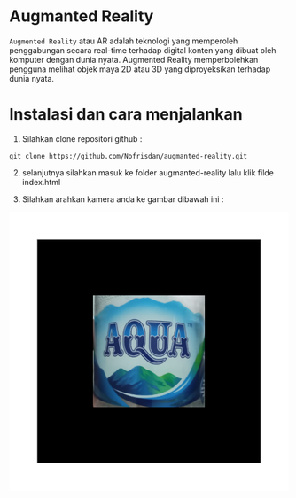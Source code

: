 # Augmanted Reality 
`Augmented Reality` atau AR  adalah teknologi yang memperoleh penggabungan secara real-time terhadap digital konten yang dibuat oleh komputer dengan dunia nyata. 
Augmented Reality memperbolehkan pengguna melihat objek maya 2D atau 3D yang diproyeksikan terhadap dunia nyata.

# Instalasi dan cara menjalankan
1. Silahkan clone repositori github :

```
git clone https://github.com/Nofrisdan/augmanted-reality.git

```

2. selanjutnya silahkan masuk ke folder augmanted-reality lalu klik filde index.html

3. Silahkan arahkan kamera anda ke gambar dibawah ini :

<img src="aqua.png"/>

